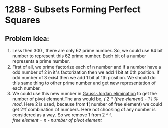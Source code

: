 # 1288 - Subsets Forming Perfect Squares
##  Problem Idea:

 1. Less then 300 , there are only 62 prime number. So, we could use 64 bit number to represent this 62 prime number. Each bit of a number represents a prime number.
 2. First of all, we prime factorize each of n number and if a number have a odd number of 2 in it's factorization then we add 1 bit at 0th position. If odd number of 3 exist then we add 1 bit at 1th position. We should do this same thing to other prime number and get new representation of each number.
 3. We could use this new number in [Gauss-Jordan elimination](https://cp-algorithms.com/linear_algebra/linear-system-gauss.html) to get the number of pivot element.The ans would be, *( 2 ^ (free element) - 1 ) % mod*.  Here 2 is used, because from **f**( number of free element) we could get 2^f combination of numbers. Here not choosing of any number is considered as a way. So we remove 1 from 2 ^ f.  
   *free element = n - number of pivot element*


<!--stackedit_data:
eyJoaXN0b3J5IjpbLTE3NTYxNzEwNDQsLTEyNTk1MDgwMDIsLT
EwMjgwOTA0NDhdfQ==
-->
